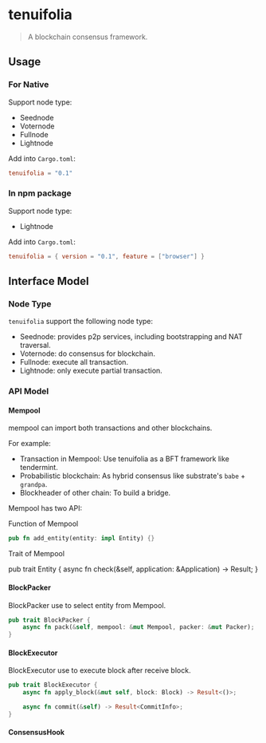# tenuifolia

> A blockchain consensus framework.

## Usage

### For Native

Support node type:

- Seednode
- Voternode
- Fullnode
- Lightnode

Add into `Cargo.toml`:

```toml
tenuifolia = "0.1"
```

### In npm package

Support node type:

- Lightnode

Add into `Cargo.toml`:

```toml
tenuifolia = { version = "0.1", feature = ["browser"] }
```

## Interface Model

### Node Type

`tenuifolia` support the following node type:

- Seednode: provides p2p services, including bootstrapping and NAT traversal.
- Voternode: do consensus for blockchain.
- Fullnode: execute all transaction.
- Lightnode: only execute partial transaction.

### API Model

#### Mempool

mempool can import both transactions and other blockchains.

For example:

- Transaction in Mempool: Use tenuifolia as a BFT framework like tendermint.
- Probabilistic blockchain: As hybrid consensus like substrate's `babe` + `grandpa`.
- Blockheader of other chain: To build a bridge.

Mempool has two API:

Function of Mempool

```rust
pub fn add_entity(entity: impl Entity) {}
```

Trait of Mempool

pub trait Entity {
    async fn check(&self, application: &Application) -> Result<CheckReceipt>;
}

#### BlockPacker

BlockPacker use to select entity from Mempool.

```rust
pub trait BlockPacker {
    async fn pack(&self, mempool: &mut Mempool, packer: &mut Packer);
}
```

#### BlockExecutor

BlockExecutor use to execute block after receive block.

```rust
pub trait BlockExecutor {
    async fn apply_block(&mut self, block: Block) -> Result<()>;

    async fn commit(&self) -> Result<CommitInfo>;
}
```

#### ConsensusHook

